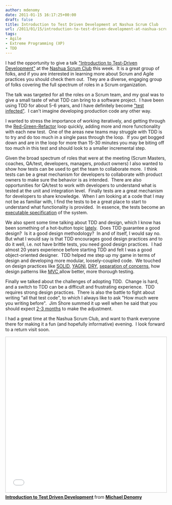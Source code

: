 ```yaml
---
author: mdenomy
date: 2011-01-15 16:17:25+00:00
draft: false
title: Introduction to Test Driven Development at Nashua Scrum Club
url: /2011/01/15/introduction-to-test-driven-development-at-nashua-scrum-club/
tags:
- Agile
- Extreme Programming (XP)
- TDD
---
```


I had the opportunity to give a talk ["Introduction to Test-Driven Development"](http://www.meetup.com/nhscrumclub/calendar/15798972/) at the [Nashua Scrum Club](http://www.meetup.com/nhscrumclub/) this week.  It is a great group of folks, and if you are interested in learning more about Scrum and Agile practices you should check them out.  They are a diverse, engaging group of folks covering the full spectrum of roles in a Scrum organization.

The talk was targeted for all the roles on a Scrum team, and my goal was to give a small taste of what TDD can bring to a software project.  I have been using TDD for about 5-6 years, and I have definitely become ["test infected"](http://junit.sourceforge.net/doc/testinfected/testing.htm).  I can't imagine developing production code any other way.

I wanted to stress the importance of working iteratively, and getting through the [Red-Green-Refactor](http://jamesshore.com/Blog/Red-Green-Refactor.html) loop quickly, adding more and more functionality with each new test.  One of the areas new teams may struggle with TDD is to try and do too much in a single pass through the loop.  If you get bogged down and are in the loop for more than 15-30 minutes you may be biting off too much in this test and should look to a smaller incremental step.

Given the broad spectrum of roles that were at the meeting (Scrum Masters, coaches, QA/test, developers, managers, product owners) I also wanted to show how tests can be used to get the team to collaborate more.  I think tests can be a great mechanism for developers to collaborate with product owners to make sure the behavior is as intended.  There are also opportunities for QA/test to work with developers to understand what is tested at the unit and integration level.  Finally tests are a great mechanism for developers to share knowledge.  When I am looking at a code that I may not be as familiar with, I find the tests to be a great place to start to understand what functionality is provided.  In essence, the tests become an [executable specification](http://www.agilemodeling.com/essays/executableSpecifications.htm) of the system.

We also spent some time talking about TDD and design, which I know has been something of a hot-button topic [lately](http://blog.ploeh.dk/2010/12/22/TheTDDApostate.aspx).  Does TDD guarantee a good design?  Is it a good design methodology?  In and of itself, I would say no.  But what I would say is that TDD encourages good design practices and to do it well, i.e. not have brittle tests, you need good design practices.  I had almost 20 years experience before starting TDD and felt I was a good object-oriented designer.  TDD helped me step up my game in terms of design and developing more modular, loosely-coupled code.  We touched on design practices like [SOLID](http://en.wikipedia.org/wiki/Solid_%28object-oriented_design%29), [YAGNI](http://c2.com/xp/YouArentGonnaNeedIt.html), [DRY](http://c2.com/cgi/wiki?DontRepeatYourself), [separation of concerns](http://c2.com/cgi/wiki?SeparationOfConcerns), how design patterns like [MVC ](http://msdn.microsoft.com/en-us/library/ff649643.aspx)allow better, more thorough testing.

Finally we talked about the challenges of adopting TDD.  Change is hard, and a switch to TDD can be a difficult and frustrating experience.  TDD requires strong design practices.  There is also the battle to fight about writing "all that test code", to which I always like to ask "How much were you writing before".  Jim Shore summed it up well when he said that you should expect [2-3 months](http://jamesshore.com/Agile-Book/test_driven_development.html) to make the adjustment.

I had a great time at the Nashua Scrum Club, and want to thank everyone there for making it a fun (and hopefully informative) evening.  I look forward to a return visit soon.

<iframe src="//www.slideshare.net/slideshow/embed_code/key/zHGNJP3GEX34pe" width="595" height="485" frameborder="0" marginwidth="0" marginheight="0" scrolling="no" style="border:1px solid #CCC; border-width:1px; margin-bottom:5px; max-width: 100%;" allowfullscreen> </iframe> <div style="margin-bottom:5px"> <strong> <a href="//www.slideshare.net/mdenomy/introduction-to-test-driven-development" title="Introduction to Test Driven Development" target="_blank">Introduction to Test Driven Development</a> </strong> from <strong><a href="https://www.slideshare.net/mdenomy" target="_blank">Michael Denomy</a></strong> </div>
